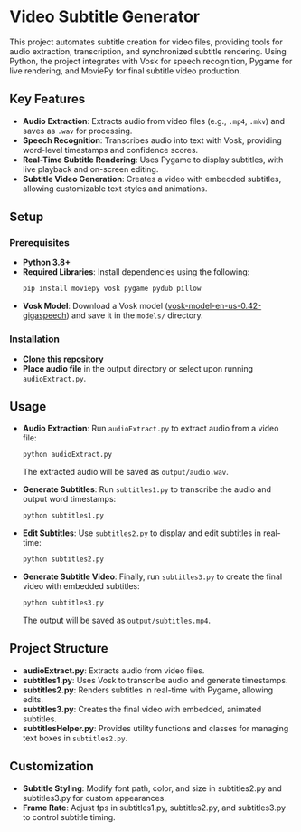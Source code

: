 # Video Subtitle Generator

This project automates subtitle creation for video files, providing tools for audio extraction, transcription, and synchronized subtitle rendering. Using Python, the project integrates with Vosk for speech recognition, Pygame for live rendering, and MoviePy for final subtitle video production.

## Key Features

- **Audio Extraction**: Extracts audio from video files (e.g., `.mp4`, `.mkv`) and saves as `.wav` for processing.
- **Speech Recognition**: Transcribes audio into text with Vosk, providing word-level timestamps and confidence scores.
- **Real-Time Subtitle Rendering**: Uses Pygame to display subtitles, with live playback and on-screen editing.
- **Subtitle Video Generation**: Creates a video with embedded subtitles, allowing customizable text styles and animations.

## Setup

### Prerequisites

- **Python 3.8+**
- **Required Libraries**: Install dependencies using the following:
  ```bash
  pip install moviepy vosk pygame pydub pillow
  ```
- **Vosk Model**: Download a Vosk model ([vosk-model-en-us-0.42-gigaspeech](https://alphacephei.com/vosk/models)) and save it in the ```models/``` directory.

### Installation
- **Clone this repository**
- **Place audio file** in the output directory or select upon running ```audioExtract.py```.

## **Usage**
- **Audio Extraction**: Run ```audioExtract.py``` to extract audio from a video file:
    ```bash
    python audioExtract.py
    ```
    The extracted audio will be saved as ```output/audio.wav```.

- **Generate Subtitles**: Run ```subtitles1.py``` to transcribe the audio and output word timestamps:
    ```bash
    python subtitles1.py
    ```
- **Edit Subtitles**: Use ```subtitles2.py``` to display and edit subtitles in real-time:
    ```bash
    python subtitles2.py
    ```

- **Generate Subtitle Video**: Finally, run ```subtitles3.py``` to create the final video with embedded subtitles:
    ```bash
    python subtitles3.py
    ```
    The output will be saved as ```output/subtitles.mp4```.

## **Project Structure**
- **audioExtract.py**: Extracts audio from video files.
- **subtitles1.py**: Uses Vosk to transcribe audio and generate timestamps.
- **subtitles2.py**: Renders subtitles in real-time with Pygame, allowing edits.
- **subtitles3.py**: Creates the final video with embedded, animated subtitles.
- **subtitlesHelper.py**: Provides utility functions and classes for managing text boxes in ```subtitles2.py```.

## **Customization**
- **Subtitle Styling**: Modify font path, color, and size in subtitles2.py and subtitles3.py for custom appearances.
- **Frame Rate**: Adjust fps in subtitles1.py, subtitles2.py, and subtitles3.py to control subtitle timing.
